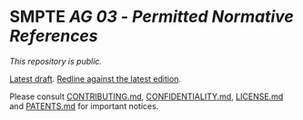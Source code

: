 # SMPTE _AG 03_ - _Permitted Normative References_

_This repository is *public*._

[Latest draft](https://doc.smpte-doc.org/ag-03/main).
[Redline against the latest edition](https://doc.smpte-doc.org/ag-03/main/pub-rl.html).

Please consult [CONTRIBUTING.md](./CONTRIBUTING.md), [CONFIDENTIALITY.md](./CONFIDENTIALITY.md), [LICENSE.md](./LICENSE.md) and
[PATENTS.md](./PATENTS.md) for important notices.